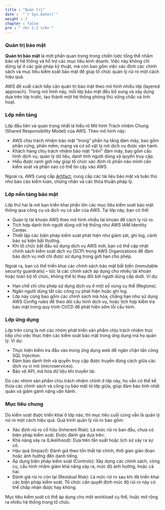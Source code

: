 ```yaml
---
title : "Quản trị"
date :  "`r Sys.Date()`" 
weight : 2 
chapter : false
pre : " <b> 2.2 </b> "
---
```

### Quản trị bảo mật
**Quản trị bảo mật** là một phần quan trọng trong chiến lược tổng thể nhằm bảo vệ hệ thống và hỗ trợ các mục tiêu kinh doanh. Việc này không chỉ dừng lại ở các giải pháp kỹ thuật, mà còn bao gồm việc xác định các chính sách và mục tiêu kiểm soát bảo mật để giúp tổ chức quản lý rủi ro một cách hiệu quả.

AWS đề xuất cách tiếp cận quản trị bảo mật theo mô hình nhiều lớp (layered approach). Trong mô hình này, mỗi lớp bảo mật đều bổ sung và xây dựng dựa trên lớp trước, tạo thành một hệ thống phòng thủ vững chắc và linh hoạt. 

### Lớp nền tảng 
Lớp đầu tiên và quan trọng nhất là hiểu rõ Mô hình Trách nhiệm Chung (Shared Responsibility Model) của AWS. Theo mô hình này:
- AWS chịu trách nhiệm bảo mật "trong" phần hạ tầng đám mây, bao gồm phần cứng, phần mềm, mạng và cơ sở vật lý nơi dịch vụ được vận hành.
- Khách hàng chịu trách nhiệm bảo mật "trên" đám mây, bao gồm cấu hình dịch vụ, quản lý dữ liệu, danh tính người dùng và quyền truy cập.
- Hiểu được ranh giới này giúp tổ chức xác định rõ phần nào mình cần kiểm soát và phần nào có thể tin cậy vào AWS.

Ngoài ra, AWS cung cấp [Artifact](https://aws.amazon.com/artifact/), cung cấp các tài liệu bảo mật và tuân thủ như báo cáo kiểm toán, chứng nhận và các thỏa thuận pháp lý.

### Lớp nền tảng bảo mật
Lớp thứ hai là nơi bạn triển khai phần lớn các mục tiêu kiểm soát bảo mật thông qua công cụ và dịch vụ có sẵn của AWS. Tại lớp này, bạn có thể:
- Quản lý tài khoản AWS theo mô hình nhiều tài khoản để cách ly rủi ro.
- Tích hợp danh tính người dùng với hệ thống như AWS IAM Identity Center.
- Thiết lập các biện pháp kiểm soát phát hiện như giám sát, ghi log, cảnh báo sự kiện bất thường.
- Khi tổ chức bắt đầu sử dụng dịch vụ AWS mới, bạn có thể cập nhật chính sách kiểm soát dịch vụ (SCP) trong AWS Organizations để đảm bảo dịch vụ mới chỉ được sử dụng trong giới hạn cho phép.

Ngoài ra, bạn có thể triển khai các chính sách bảo mật bất biến (immutable security guardrails) – tức là các chính sách áp dụng cho nhiều tài khoản hoặc toàn bộ tổ chức, không thể bị thay đổi bởi người dùng cấp dưới.
Ví dụ:
- Hạn chế chỉ cho phép sử dụng dịch vụ ở một số vùng cụ thể (Regions).
- Ngăn người dùng tắt các công cụ phát hiện hoặc ghi log.
- Lớp này cũng bao gồm các chính sách mã hóa, chẳng hạn như sử dụng AWS Config rules để theo dõi cấu hình dịch vụ, hoặc tích hợp kiểm tra bảo mật trong quy trình CI/CD để phát hiện sớm lỗi cấu hình.

### Lớp ứng dụng
Lớp trên cùng là nơi các nhóm phát triển sản phẩm chịu trách nhiệm trực tiếp cho việc thực hiện các kiểm soát bảo mật trong ứng dụng mà họ quản lý.
Ví dụ:
- Thực hiện kiểm tra đầu vào trong ứng dụng web để ngăn chặn tấn công SQL Injection.
- Đảm bảo danh tính và quyền truy cập được truyền đúng cách giữa các dịch vụ vi mô (microservices).
- Bảo vệ API, mã hóa dữ liệu khi truyền tải.

Dù các nhóm sản phẩm chịu trách nhiệm chính ở lớp này, họ vẫn có thể kế thừa các chính sách và công cụ bảo mật từ lớp giữa, giúp đảm bảo tính nhất quán và giảm gánh nặng vận hành.

### Mục tiêu chung
Dù kiểm soát được triển khai ở lớp nào, thì mục tiêu cuối cùng vẫn là quản lý rủi ro một cách hiệu quả. Quá trình quản lý rủi ro bao gồm:
- Xác định rủi ro cố hữu (Inherent Risk): Là mức rủi ro ban đầu, chưa có biện pháp kiểm soát. Được đánh giá dựa trên:
- Khả năng xảy ra (Likelihood): Dựa trên tần suất hoặc lịch sử xảy ra sự cố.
- Hậu quả (Impact): Đánh giá theo tổn thất tài chính, thời gian gián đoạn hoặc ảnh hưởng đến danh tiếng.
- Áp dụng biện pháp kiểm soát (Controls): Xây dựng các chính sách, công cụ, cấu hình nhằm giảm khả năng xảy ra, mức độ ảnh hưởng, hoặc cả hai.
- Đánh giá rủi ro còn lại (Residual Risk): Là mức rủi ro sau khi đã triển khai các biện pháp kiểm soát. Tổ chức cần quyết định mức độ rủi ro này có thể chấp nhận được hay không.

Mục tiêu kiểm soát có thể áp dụng cho một workload cụ thể, hoặc mở rộng ra nhiều hệ thống trong tổ chức.




